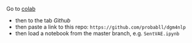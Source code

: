 Go to [colab](http://colab.research.google.com)
* then to the tab *Github*
* then paste a link to this repo: `https://github.com/probabll/dgm4nlp`
* then load a notebook from the master branch, e.g. `SentVAE.ipynb`
